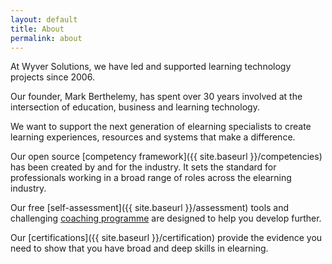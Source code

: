 ```yaml
---
layout: default
title: About
permalink: about
---
```

At Wyver Solutions, we have led and supported learning technology projects since 2006.

Our founder, Mark Berthelemy, has spent over 30 years involved at the intersection of education, business and learning technology.

We want to support the next generation of elearning specialists to create learning experiences, resources and systems that make a difference.

Our open source [competency framework]({{ site.baseurl }}/competencies) has been created by and for the industry. It sets the standard for professionals working in a broad range of roles across the elearning industry.

Our free [self-assessment]({{ site.baseurl }}/assessment) tools and challenging [coaching programme](/coaching) are designed to help you develop further.

Our [certifications]({{ site.baseurl }}/certification) provide the evidence you need to show that you have broad and deep skills in elearning.
